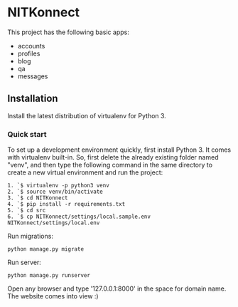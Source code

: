 # NITKonnect

This project has the following basic apps:

* accounts
* profiles
* blog
* qa
* messages

## Installation
Install the latest distribution of virtualenv for Python 3.

### Quick start

To set up a development environment quickly, first install Python 3. It
comes with virtualenv built-in. So, first delete the already existing folder named "venv", and then type the following command in the same directory to
create a new virtual environment and run the project:

    1. `$ virtualenv -p python3 venv
    2. `$ source venv/bin/activate
    3. `$ cd NITKonnect
    4. `$ pip install -r requirements.txt
    5. `$ cd src
    6. `$ cp NITKonnect/settings/local.sample.env NITKonnect/settings/local.env

Run migrations:

    python manage.py migrate
    
Run server:

    python manage.py runserver
    
Open any browser and type '127.0.0.1:8000' in the space for domain name.
The website comes into view :)
